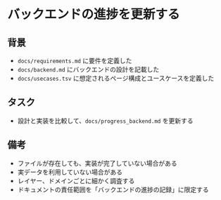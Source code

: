 # バックエンドの進捗を更新する

## 背景

- `docs/requirements.md` に要件を定義した
- `docs/backend.md` にバックエンドの設計を記載した
- `docs/usecases.tsv` に想定されるページ構成とユースケースを定義した

## タスク

- 設計と実装を比較して、`docs/progress_backend.md` を更新する

## 備考

- ファイルが存在しても、実装が完了していない場合がある
- 実データを利用していない場合がある
- レイヤー、ドメインごとに細かく調査する
- ドキュメントの責任範囲を「バックエンドの進捗の記録」に限定する
